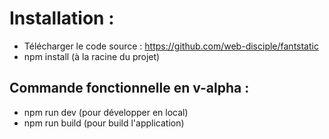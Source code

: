 # Installation :

- Télécharger le code source : https://github.com/web-disciple/fantstatic
- npm install (à la racine du projet)

## Commande fonctionnelle en v-alpha :

- npm run dev (pour développer en local)
- npm run build (pour build l'application)